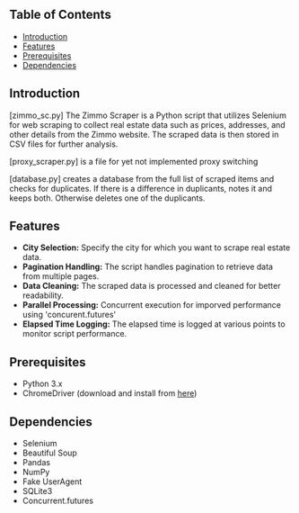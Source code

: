 ## Table of Contents
- [Introduction](#introduction)
- [Features](#features)
- [Prerequisites](#prerequisites)
- [Dependencies](#dependencies)

## Introduction

[zimmo_sc.py] The Zimmo Scraper is a Python script that utilizes Selenium for web scraping to collect real estate data such as prices, addresses, and other details from the Zimmo website. The scraped data is then stored in CSV files for further analysis.

[proxy_scraper.py] is a file for yet not implemented proxy switching

[database.py] creates a database from the full list of scraped items and checks for duplicates. If there is a difference in duplicants, notes it and keeps both. Otherwise deletes one of the duplicants.


## Features

- **City Selection:** Specify the city for which you want to scrape real estate data.
- **Pagination Handling:** The script handles pagination to retrieve data from multiple pages.
- **Data Cleaning:** The scraped data is processed and cleaned for better readability.
- **Parallel Processing:** Concurrent execution for imporved performance using 'concurent.futures'
- **Elapsed Time Logging:** The elapsed time is logged at various points to monitor script performance.

## Prerequisites

- Python 3.x
- ChromeDriver (download and install from [here](https://sites.google.com/chromium.org/driver/))
  
## Dependencies
- Selenium
- Beautiful Soup
- Pandas
- NumPy
- Fake UserAgent
- SQLite3
- Concurrent.futures
